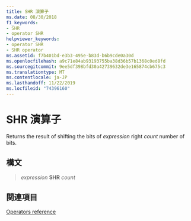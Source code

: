 ```yaml
---
title: SHR 演算子
ms.date: 08/30/2018
f1_keywords:
- SHR
- operator SHR
helpviewer_keywords:
- operator SHR
- SHR operator
ms.assetid: f7b401bd-e3b3-495e-b83d-b6b9cde0a30d
ms.openlocfilehash: a9c71e84ab93193755ba38d36b57b1368c0ed8fd
ms.sourcegitcommit: 9ee5df398bfd30a42739632de3e165874cb675c3
ms.translationtype: MT
ms.contentlocale: ja-JP
ms.lasthandoff: 11/22/2019
ms.locfileid: "74396160"
---
```

# <a name="operator-shr"></a>SHR 演算子

Returns the result of shifting the bits of *expression* right *count* number of bits.

## <a name="syntax"></a>構文

> *expression* **SHR** *count*

## <a name="see-also"></a>関連項目

[Operators reference](operators-reference.md)
